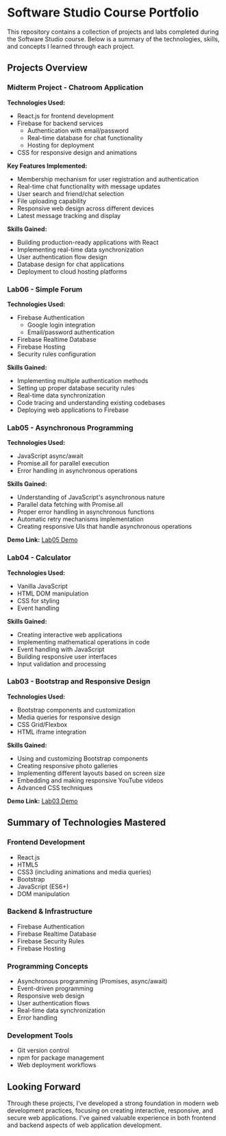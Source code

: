 # Software Studio Course Portfolio

This repository contains a collection of projects and labs completed during the Software Studio course. Below is a summary of the technologies, skills, and concepts I learned through each project.

## Projects Overview

### Midterm Project - Chatroom Application

**Technologies Used:**
- React.js for frontend development
- Firebase for backend services
  - Authentication with email/password
  - Real-time database for chat functionality
  - Hosting for deployment
- CSS for responsive design and animations

**Key Features Implemented:**
- Membership mechanism for user registration and authentication
- Real-time chat functionality with message updates
- User search and friend/chat selection
- File uploading capability
- Responsive web design across different devices
- Latest message tracking and display

**Skills Gained:**
- Building production-ready applications with React
- Implementing real-time data synchronization
- User authentication flow design
- Database design for chat applications
- Deployment to cloud hosting platforms

### Lab06 - Simple Forum

**Technologies Used:**
- Firebase Authentication
  - Google login integration
  - Email/password authentication
- Firebase Realtime Database
- Firebase Hosting
- Security rules configuration

**Skills Gained:**
- Implementing multiple authentication methods
- Setting up proper database security rules
- Real-time data synchronization
- Code tracing and understanding existing codebases
- Deploying web applications to Firebase

### Lab05 - Asynchronous Programming

**Technologies Used:**
- JavaScript async/await
- Promise.all for parallel execution
- Error handling in asynchronous operations

**Skills Gained:**
- Understanding of JavaScript's asynchronous nature
- Parallel data fetching with Promise.all
- Proper error handling in asynchronous functions
- Automatic retry mechanisms implementation
- Creating responsive UIs that handle asynchronous operations

**Demo Link:** [Lab05 Demo](https://lab05-pohan-icesplendent-0f50534f024ef50e1142bdffc2c0f7552bf8f8.gitlab.io/)

### Lab04 - Calculator

**Technologies Used:**
- Vanilla JavaScript
- HTML DOM manipulation
- CSS for styling
- Event handling

**Skills Gained:**
- Creating interactive web applications
- Implementing mathematical operations in code
- Event handling with JavaScript
- Building responsive user interfaces
- Input validation and processing

### Lab03 - Bootstrap and Responsive Design

**Technologies Used:**
- Bootstrap components and customization
- Media queries for responsive design
- CSS Grid/Flexbox
- HTML iframe integration

**Skills Gained:**
- Using and customizing Bootstrap components
- Creating responsive photo galleries
- Implementing different layouts based on screen size
- Embedding and making responsive YouTube videos
- Advanced CSS techniques

**Demo Link:** [Lab03 Demo](https://lab03-demo-allen109061101-8a4420dbfa5efc530cfcfc822a2ec2b1f4f7d.gitlab.io/)

## Summary of Technologies Mastered

### Frontend Development
- React.js
- HTML5
- CSS3 (including animations and media queries)
- Bootstrap
- JavaScript (ES6+)
- DOM manipulation

### Backend & Infrastructure
- Firebase Authentication
- Firebase Realtime Database
- Firebase Security Rules
- Firebase Hosting

### Programming Concepts
- Asynchronous programming (Promises, async/await)
- Event-driven programming
- Responsive web design
- User authentication flows
- Real-time data synchronization
- Error handling

### Development Tools
- Git version control
- npm for package management
- Web deployment workflows

## Looking Forward

Through these projects, I've developed a strong foundation in modern web development practices, focusing on creating interactive, responsive, and secure web applications. I've gained valuable experience in both frontend and backend aspects of web application development.

